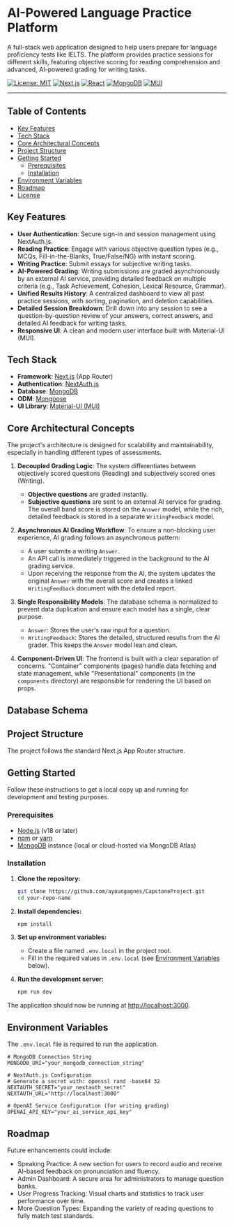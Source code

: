 # AI-Powered Language Practice Platform

A full-stack web application designed to help users prepare for language proficiency tests like IELTS. The platform provides practice sessions for different skills, featuring objective scoring for reading comprehension and advanced, AI-powered grading for writing tasks.

[![License: MIT](https://img.shields.io/badge/License-MIT-yellow.svg)](https://opensource.org/licenses/MIT)
[![Next.js](https://img.shields.io/badge/Next.js-14+-black.svg?logo=next.js)](https://nextjs.org/)
[![React](https://img.shields.io/badge/React-18-blue.svg?logo=react)](https://reactjs.org/)
[![MongoDB](https://img.shields.io/badge/MongoDB-4.4+-green.svg?logo=mongodb)](https://www.mongodb.com/)
[![MUI](https://img.shields.io/badge/MUI-5-blue.svg?logo=mui)](https://mui.com/)

---

## Table of Contents

- [Key Features](#key-features)
- [Tech Stack](#tech-stack)
- [Core Architectural Concepts](#core-architectural-concepts)
- [Project Structure](#project-structure)
- [Getting Started](#getting-started)
  - [Prerequisites](#prerequisites)
  - [Installation](#installation)
- [Environment Variables](#environment-variables)
- [Roadmap](#roadmap)
- [License](#license)

## Key Features

- **User Authentication**: Secure sign-in and session management using NextAuth.js.
- **Reading Practice**: Engage with various objective question types (e.g., MCQs, Fill-in-the-Blanks, True/False/NG) with instant scoring.
- **Writing Practice**: Submit essays for subjective writing tasks.
- **AI-Powered Grading**: Writing submissions are graded asynchronously by an external AI service, providing detailed feedback on multiple criteria (e.g., Task Achievement, Cohesion, Lexical Resource, Grammar).
- **Unified Results History**: A centralized dashboard to view all past practice sessions, with sorting, pagination, and deletion capabilities.
- **Detailed Session Breakdown**: Drill down into any session to see a question-by-question review of your answers, correct answers, and detailed AI feedback for writing tasks.
- **Responsive UI**: A clean and modern user interface built with Material-UI (MUI).

## Tech Stack

- **Framework**: [Next.js](https://nextjs.org/) (App Router)
- **Authentication**: [NextAuth.js](https://next-auth.js.org/)
- **Database**: [MongoDB](https://www.mongodb.com/)
- **ODM**: [Mongoose](https://mongoosejs.com/)
- **UI Library**: [Material-UI (MUI)](https://mui.com/)

## Core Architectural Concepts

The project's architecture is designed for scalability and maintainability, especially in handling different types of assessments.

1.  **Decoupled Grading Logic**: The system differentiates between objectively scored questions (Reading) and subjectively scored ones (Writing).
    - **Objective questions**  are graded instantly.
    - **Subjective questions** are sent to an external AI service for grading. The overall band score is stored on the `Answer` model, while the rich, detailed feedback is stored in a separate `WritingFeedback` model.

2.  **Asynchronous AI Grading Workflow**: To ensure a non-blocking user experience, AI grading follows an asynchronous pattern:
    - A user submits a writing `Answer`.
    - An API call is immediately triggered in the background to the AI grading service.
    - Upon receiving the response from the AI, the system updates the original `Answer` with the overall score and creates a linked `WritingFeedback` document with the detailed report.

3.  **Single Responsibility Models**: The database schema is normalized to prevent data duplication and ensure each model has a single, clear purpose.
    - `Answer`: Stores the user's raw input for a question.
    - `WritingFeedback`: Stores the detailed, structured results from the AI grader. This keeps the `Answer` model lean and clean.

4.  **Component-Driven UI**: The frontend is built with a clear separation of concerns. "Container" components (pages) handle data fetching and state management, while "Presentational" components (in the `components` directory) are responsible for rendering the UI based on props.

## Database Schema


## Project Structure

The project follows the standard Next.js App Router structure.

## Getting Started

Follow these instructions to get a local copy up and running for development and testing purposes.

### Prerequisites

- [Node.js](https://nodejs.org/) (v18 or later)
- [npm](https://www.npmjs.com/) or [yarn](https://yarnpkg.com/)
- [MongoDB](https://www.mongodb.com/try/download/community) instance (local or cloud-hosted via MongoDB Atlas)

### Installation

1.  **Clone the repository:**
    ```sh
    git clone https://github.com/ayoungagnes/CapstoneProject.git
    cd your-repo-name
    ```

2.  **Install dependencies:**
    ```sh
    npm install
    ```

3.  **Set up environment variables:**
    - Create a file named `.env.local` in the project root.
    - Fill in the required values in `.env.local` (see [Environment Variables](#environment-variables) below).

4.  **Run the development server:**
    ```sh
    npm run dev
    ```

The application should now be running at [http://localhost:3000](http://localhost:3000).

## Environment Variables

The `.env.local` file is required to run the application.

```env
# MongoDB Connection String
MONGODB_URI="your_mongodb_connection_string"

# NextAuth.js Configuration
# Generate a secret with: openssl rand -base64 32
NEXTAUTH_SECRET="your_nextauth_secret"
NEXTAUTH_URL="http://localhost:3000"

# OpenAI Service Configuration (for writing grading)
OPENAI_API_KEY="your_ai_service_api_key"
```

## Roadmap

Future enhancements could include:
- Speaking Practice: A new section for users to record audio and receive AI-based feedback on pronunciation and fluency.
- Admin Dashboard: A secure area for administrators to manage question banks.
- User Progress Tracking: Visual charts and statistics to track user performance over time.
- More Question Types: Expanding the variety of reading questions to fully match test standards.